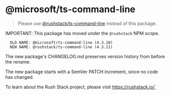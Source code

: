 # @microsoft/ts-command-line

> Please use [@rushstack/ts-command-line](https://www.npmjs.com/package/@rushstack/ts-command-line) instead of this package.

IMPORTANT: This package has moved under the `@rushstack` NPM scope.

```
  OLD NAME: @microsoft/ts-command-line (4.3.10)
  NEW NAME: @rushstack/ts-command-line (4.3.11)
```

The new package's CHANGELOG.md preserves version history from before the rename.

The new package starts with a SemVer PATCH increment, since no code has changed.

To learn about the Rush Stack project, please visit https://rushstack.io/`

